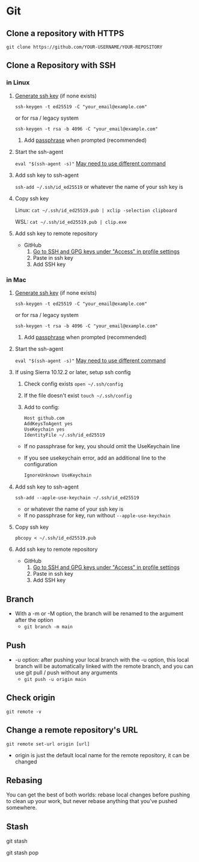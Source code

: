 # Git

## Clone a repository with HTTPS

`git clone https://github.com/YOUR-USERNAME/YOUR-REPOSITORY`

## Clone a Repository with SSH

### in Linux

1) [Generate ssh key](https://docs.github.com/en/authentication/connecting-to-github-with-ssh/generating-a-new-ssh-key-and-adding-it-to-the-ssh-agent#adding-your-ssh-key-to-the-ssh-agent) (if none exists)

   `ssh-keygen -t ed25519 -C "your_email@example.com"`
   
   or for rsa / legacy system

   `ssh-keygen -t rsa -b 4096 -C "your_email@example.com"`
   1) Add [passphrase](https://docs.github.com/en/authentication/connecting-to-github-with-ssh/working-with-ssh-key-passphrases) when prompted (recommended)

2) Start the ssh-agent

   `eval "$(ssh-agent -s)"`
   [May need to use different command](https://docs.github.com/en/authentication/connecting-to-github-with-ssh/generating-a-new-ssh-key-and-adding-it-to-the-ssh-agent?platform=linux#adding-your-ssh-key-to-the-ssh-agent)

3) Add ssh key to ssh-agent

   `ssh-add ~/.ssh/id_ed25519`
   or whatever the name of your ssh key is

4) Copy ssh key

    Linux: `cat ~/.ssh/id_ed25519.pub | xclip -selection clipboard`

    WSL: `cat ~/.ssh/id_ed25519.pub | clip.exe`

5) Add ssh key to remote repository

   - GitHub
      1. [Go to SSH and GPG keys under "Access" in profile settings](https://github.com/settings/profile)
      2. Paste in ssh key
      3. Add SSH key

### in Mac

1) [Generate ssh key](https://docs.github.com/en/authentication/connecting-to-github-with-ssh/generating-a-new-ssh-key-and-adding-it-to-the-ssh-agent#adding-your-ssh-key-to-the-ssh-agent) (if none exists)

   `ssh-keygen -t ed25519 -C "your_email@example.com"`
  
   or for rsa / legacy system
  
   `ssh-keygen -t rsa -b 4096 -C "your_email@example.com"`
   1) Add [passphrase](https://docs.github.com/en/authentication/connecting-to-github-with-ssh/working-with-ssh-key-passphrases) when prompted (recommended)

2) Start the ssh-agent

   `eval "$(ssh-agent -s)"`
      [May need to use different command](https://docs.github.com/en/authentication/connecting-to-github-with-ssh/generating-a-new-ssh-key-and-adding-it-to-the-ssh-agent?platform=linux#adding-your-ssh-key-to-the-ssh-agent)

4) If using Sierra 10.12.2 or later, setup ssh config
   1) Check config exists `open ~/.ssh/config`
   2) If the file doesn't exist `touch ~/.ssh/config`
   3) Add to config:
  
      ```bash
      Host github.com
      AddKeysToAgent yes
      UseKeychain yes
      IdentityFile ~/.ssh/id_ed25519
      ```

   - If no passphrase for key, you should omit the UseKeychain line
   - If you see usekeychain error, add an additional line to the configuration

      ```bash
      IgnoreUnknown UseKeychain
      ```
  
5) Add ssh key to ssh-agent

   `ssh-add --apple-use-keychain ~/.ssh/id_ed25519`
     - or whatever the name of your ssh key is
     - If no passphrase for key, run without `--apple-use-keychain`

7) Copy ssh key

   `pbcopy < ~/.ssh/id_ed25519.pub`

9) Add ssh key to remote repository

   - GitHub
      1. [Go to SSH and GPG keys under "Access" in profile settings](https://github.com/settings/profile)
      2. Paste in ssh key
      3. Add SSH key

## Branch

- With a -m or -M option, the branch will be renamed to the argument after the option
  - `git branch -m main`

## Push

- -u option: after pushing your local branch with the -u option, this local branch will be automatically linked with the remote branch, and you can use git pull / push without any arguments
  - `git push -u origin main`

## Check origin

`git remote -v`

## Change a remote repository's URL

`git remote set-url origin [url]`

- origin is just the default local name for the remote repository, it can be changed

## Rebasing

You can get the best of both worlds: rebase local changes before pushing to clean up your work, but never rebase anything that you’ve pushed somewhere.

## Stash

git stash

git stash pop
